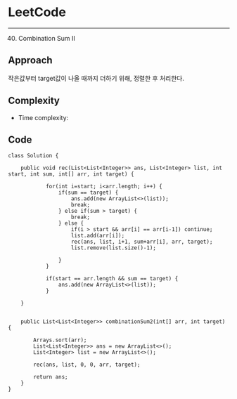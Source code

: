 [//]: # (# Intuition)
<!-- Describe your first thoughts on how to solve this problem. -->


# LeetCode
___
40. Combination Sum II

## Approach
<!-- Describe your approach to solving the problem. -->
작은값부터 target값이 나올 때까지 더하기 위해, 정렬한 후 처리한다.

## Complexity
- Time complexity:

<!-- Add your time complexity here, e.g. $$O(n)$$ -->

[//]: # (- Space complexity:)
<!-- Add your space complexity here, e.g. $$O(n)$$ -->

## Code
```
class Solution {

    public void rec(List<List<Integer>> ans, List<Integer> list, int start, int sum, int[] arr, int target) {

            for(int i=start; i<arr.length; i++) {
                if(sum == target) {
                    ans.add(new ArrayList<>(list));
                    break;
                } else if(sum > target) {
                    break;
                } else {
                    if(i > start && arr[i] == arr[i-1]) continue;
                    list.add(arr[i]);
                    rec(ans, list, i+1, sum+arr[i], arr, target);
                    list.remove(list.size()-1);

                }
            }

            if(start == arr.length && sum == target) {
                ans.add(new ArrayList<>(list));
            }

    }


    public List<List<Integer>> combinationSum2(int[] arr, int target) {

        Arrays.sort(arr);
        List<List<Integer>> ans = new ArrayList<>();
        List<Integer> list = new ArrayList<>();

        rec(ans, list, 0, 0, arr, target);

        return ans;
    }
}
```